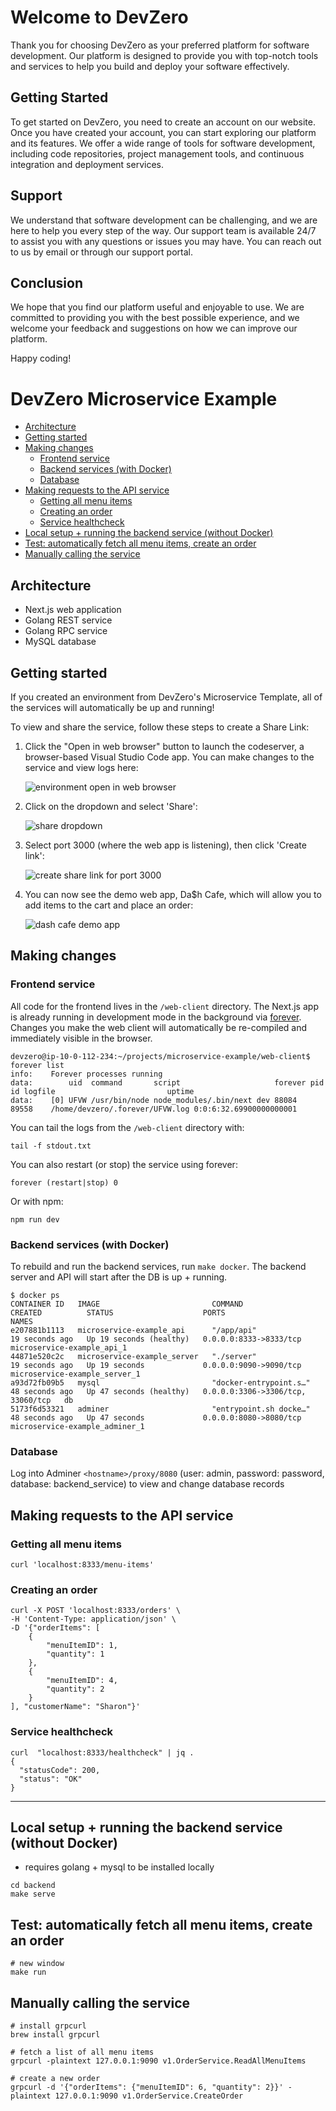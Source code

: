 # Welcome to DevZero

Thank you for choosing DevZero as your preferred platform for software development. Our platform is designed to provide you with top-notch tools and services to help you build and deploy your software effectively.

## Getting Started

To get started on DevZero, you need to create an account on our website. Once you have created your account, you can start exploring our platform and its features. We offer a wide range of tools for software development, including code repositories, project management tools, and continuous integration and deployment services.

## Support

We understand that software development can be challenging, and we are here to help you every step of the way. Our support team is available 24/7 to assist you with any questions or issues you may have. You can reach out to us by email or through our support portal.

## Conclusion

We hope that you find our platform useful and enjoyable to use. We are committed to providing you with the best possible experience, and we welcome your feedback and suggestions on how we can improve our platform.

Happy coding!

# DevZero Microservice Example

  - [Architecture](#architecture)
  - [Getting started](#getting-started)
  - [Making changes](#making-changes)
    - [Frontend service](#frontend-service)
    - [Backend services (with Docker)](#backend-services-with-docker)
    - [Database](#database)
  - [Making requests to the API service](#making-requests-to-the-api-service)
    - [Getting all menu items](#getting-all-menu-items)
    - [Creating an order](#creating-an-order)
    - [Service healthcheck](#service-healthcheck)
  - [Local setup + running the backend service (without Docker)](#local-setup--running-the-backend-service-without-docker)
  - [Test: automatically fetch all menu items, create an order](#test-automatically-fetch-all-menu-items-create-an-order)
  - [Manually calling the service](#manually-calling-the-service) 

## Architecture
- Next.js web application
- Golang REST service
- Golang RPC service
- MySQL database

## Getting started
If you created an environment from DevZero's Microservice Template, all of the services will automatically be up and running!

To view and share the service, follow these steps to create a Share Link:


1. Click the "Open in web browser" button to launch the codeserver, a browser-based Visual Studio Code app. You can make changes to the service and view logs here:

    ![environment open in web browser](/images/open-in-web-browser.png)


2. Click on the dropdown and select 'Share':

    ![share dropdown](/images/share-link-dropdown.png)


3. Select port 3000 (where the web app is listening), then click 'Create link':

    ![create share link for port 3000](/images/create-share-link.png)


4. You can now see the demo web app, Da$h Cafe, which will allow you to add items to the cart and place an order:

    ![dash cafe demo app](/images/dash-cafe.png)


## Making changes
### Frontend service
All code for the frontend lives in the `/web-client` directory. The Next.js app is already running in development mode in the background via [forever](https://github.com/foreversd/forever). Changes you make the web client will automatically be re-compiled and immediately visible in the browser.

```
devzero@ip-10-0-112-234:~/projects/microservice-example/web-client$ forever list
info:    Forever processes running
data:        uid  command       script                     forever pid   id logfile                         uptime                  
data:    [0] UFVW /usr/bin/node node_modules/.bin/next dev 88084   89558    /home/devzero/.forever/UFVW.log 0:0:6:32.69900000000001 
```

You can tail the logs from the `/web-client` directory with:
```
tail -f stdout.txt
```

You can also restart (or stop) the service using forever:
```
forever (restart|stop) 0
```

Or with npm:
```
npm run dev
```

### Backend services (with Docker)
To rebuild and run the backend services, run `make docker`. The backend server and API will start after the DB is up + running.
```
$ docker ps
CONTAINER ID   IMAGE                         COMMAND                  CREATED          STATUS                    PORTS                               NAMES
e207881b1113   microservice-example_api      "/app/api"               19 seconds ago   Up 19 seconds (healthy)   0.0.0.0:8333->8333/tcp              microservice-example_api_1
44871e520c2c   microservice-example_server   "./server"               19 seconds ago   Up 19 seconds             0.0.0.0:9090->9090/tcp              microservice-example_server_1
a93d72fb09b5   mysql                         "docker-entrypoint.s…"   48 seconds ago   Up 47 seconds (healthy)   0.0.0.0:3306->3306/tcp, 33060/tcp   db
5173f6d53321   adminer                       "entrypoint.sh docke…"   48 seconds ago   Up 47 seconds             0.0.0.0:8080->8080/tcp              microservice-example_adminer_1
```
### Database 
Log into Adminer `<hostname>/proxy/8080` (user: admin, password: password, database: backend_service) to view and change database records

## Making requests to the API service
### Getting all menu items

```
curl 'localhost:8333/menu-items'
```

### Creating an order

```
curl -X POST 'localhost:8333/orders' \
-H 'Content-Type: application/json' \
-D '{"orderItems": [
    {
        "menuItemID": 1,
        "quantity": 1
    },
    {
        "menuItemID": 4,
        "quantity": 2
    }
], "customerName": "Sharon"}'
```

### Service healthcheck

```
curl  "localhost:8333/healthcheck" | jq .
{
  "statusCode": 200,
  "status": "OK"
}
```
-----

## Local setup + running the backend service (without Docker)

- requires golang + mysql to be installed locally

```
cd backend
make serve
```

## Test: automatically fetch all menu items, create an order

```
# new window
make run
```

## Manually calling the service

```
# install grpcurl
brew install grpcurl

# fetch a list of all menu items
grpcurl -plaintext 127.0.0.1:9090 v1.OrderService.ReadAllMenuItems

# create a new order
grpcurl -d '{"orderItems": {"menuItemID": 6, "quantity": 2}}' -plaintext 127.0.0.1:9090 v1.OrderService.CreateOrder
```
